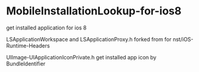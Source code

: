 MobileInstallationLookup-for-ios8
==================================

get installed application for ios 8

LSApplicationWorkspace and LSApplicationProxy.h
forked from for nst/iOS-Runtime-Headers

UIImage-UIApplicationIconPrivate.h get installed app icon by
BundleIdentifier
